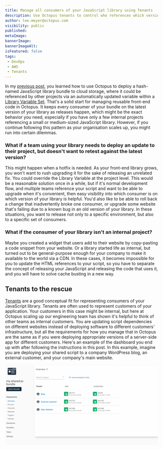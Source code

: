 ```yaml
---
title: Manage all consumers of your JavaScript library using Tenants
description: Use Octopus tenants to control who references which version of your JavaScript library project.
author: lee.meyer@octopus.com
visibility: public
published: 
metaImage: 
bannerImage: 
bannerImageAlt: 
isFeatured: false
tags:
 - DevOps
 - AWS
 - Tenants
---
```


In my [previous post](https://octopus.com/blog/deploying-javascript-library-project-with-octopus), you learned how to use Octopus to deploy a hash-named JavaScript library bundle to cloud storage, where it could be referenced by other projects via an automatically updated variable within a [Library Variable Set](https://octopus.com/docs/projects/variables/library-variable-sets). That's a solid start for managing reusable front-end code in Octopus. It keeps every consumer of your bundle on the latest version of your library as releases happen, which might be the exact behavior you need, especially if you have only a few internal projects referencing a small or medium-sized JavaScript library. However, if you continue following this pattern as your organisation scales up, you might run into certain dilemmas.

### What if a team using your library needs to deploy an update to their project, but doesn't want to retest against the latest version?

This might happen when a hotfix is needed. As your front-end library grows, you won't want to rush upgrading it for the sake of releasing an unrelated fix. You could override the Library Variable at the project level. This would be a reasonable solution once in a while, but if it's normal development flow, and multiple teams reference your script and want to be able to upgrade when it's convenient, then easy visibility into which consumer is on which version of your library is helpful. You'd also like to be able to roll back a change that inadvertently broke one consumer, or upgrade some website that's failing due to a known bug in an old version of your library. In these situations, you want to release not only to a specific environment, but also to a specific set of consumers.  

### What if the consumer of your library isn't an internal project?

Maybe you created a widget that users add to their website by copy-pasting a code snippet from your website. Or a library started life as internal, but turned out to be general-purpose enough for your company to make it available to the world via a CDN. In these cases, it becomes impossible for you to update the HTML references to your script, so you have to separate the concept of releasing your JavaScript and releasing the code that uses it, and you will have to solve cache busting in a new way.

## Tenants to the rescue

[Tenants](https://octopus.com/docs/tenants) are a good conceptual fit for representing consumers of your JavaScript library. Tenants are often used to represent customers of your application. Your customers in this case might be internal, but here at Octopus scaling up our engineering team has shown it's helpful to think of other teams as internal customers. You are updating script dependencies on different websites instead of deploying software to different customers' infrastructure, but all the requirements for how you manage that in Octopus are the same as if you were deploying appropriate versions of a server-side app for different customers. Here's an example of the dashboard you end up with after following the instructions in this post. In this example, imagine you are deploying your shared script to a company WordPress blog, an external customer, and your company's main website.

![bundle tenants overview](bundle-tenants.gif)



